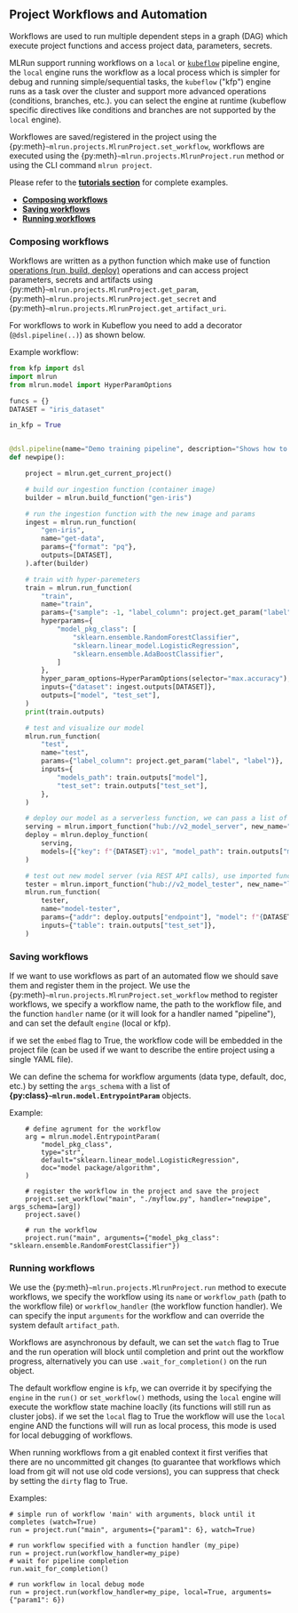 ## Project Workflows and Automation

Workflows are used to run multiple dependent steps in a graph (DAG) which execute project functions and access project data, parameters, secrets. 

MLRun support running workflows on a `local` or [`kubeflow`](https://www.kubeflow.org/docs/components/pipelines/overview/pipelines-overview/) pipeline engine, the `local` engine runs the workflow as a 
local process which is simpler for debug and running simple/sequential tasks, the `kubeflow` ("kfp") engine runs as a task over the 
cluster and support more advanced operations (conditions, branches, etc.). you can select the engine at runtime (kubeflow 
specific directives like conditions and branches are not supported by the `local` engine).

Workflowes are saved/registered in the project using the {py:meth}`~mlrun.projects.MlrunProject.set_workflow`, 
workflows are executed using the {py:meth}`~mlrun.projects.MlrunProject.run` method or using the CLI command `mlrun project`.

Please refer to the [**tutorials section**](../tutorial/index.md) for complete examples.

* [**Composing workflows**](#composing-workflows)
* [**Saving workflows**](#saving-workflows)
* [**Running workflows**](#running-workflows)

### Composing workflows

Workflows are written as a python function which make use of function [operations (run, build, deploy)](Run_project_functions)
operations and can access project parameters, secrets and artifacts using {py:meth}`~mlrun.projects.MlrunProject.get_param`, {py:meth}`~mlrun.projects.MlrunProject.get_secret` and {py:meth}`~mlrun.projects.MlrunProject.get_artifact_uri`.

For workflows to work in Kubeflow you need to add a decorator (`@dsl.pipeline(..)`) as shown below.

Example workflow:

```python
from kfp import dsl
import mlrun
from mlrun.model import HyperParamOptions

funcs = {}
DATASET = "iris_dataset"

in_kfp = True


@dsl.pipeline(name="Demo training pipeline", description="Shows how to use mlrun.")
def newpipe():

    project = mlrun.get_current_project()

    # build our ingestion function (container image)
    builder = mlrun.build_function("gen-iris")

    # run the ingestion function with the new image and params
    ingest = mlrun.run_function(
        "gen-iris",
        name="get-data",
        params={"format": "pq"},
        outputs=[DATASET],
    ).after(builder)

    # train with hyper-paremeters
    train = mlrun.run_function(
        "train",
        name="train",
        params={"sample": -1, "label_column": project.get_param("label", "label"), "test_size": 0.10},
        hyperparams={
            "model_pkg_class": [
                "sklearn.ensemble.RandomForestClassifier",
                "sklearn.linear_model.LogisticRegression",
                "sklearn.ensemble.AdaBoostClassifier",
            ]
        },
        hyper_param_options=HyperParamOptions(selector="max.accuracy"),
        inputs={"dataset": ingest.outputs[DATASET]},
        outputs=["model", "test_set"],
    )
    print(train.outputs)

    # test and visualize our model
    mlrun.run_function(
        "test",
        name="test",
        params={"label_column": project.get_param("label", "label")},
        inputs={
            "models_path": train.outputs["model"],
            "test_set": train.outputs["test_set"],
        },
    )

    # deploy our model as a serverless function, we can pass a list of models to serve
    serving = mlrun.import_function("hub://v2_model_server", new_name="serving")
    deploy = mlrun.deploy_function(
        serving,
        models=[{"key": f"{DATASET}:v1", "model_path": train.outputs["model"]}],
    )

    # test out new model server (via REST API calls), use imported function
    tester = mlrun.import_function("hub://v2_model_tester", new_name="live_tester")
    mlrun.run_function(
        tester,
        name="model-tester",
        params={"addr": deploy.outputs["endpoint"], "model": f"{DATASET}:v1"},
        inputs={"table": train.outputs["test_set"]},
    )
```

### Saving workflows

If we want to use workflows as part of an automated flow we should save them and register them in the project. 
We use the {py:meth}`~mlrun.projects.MlrunProject.set_workflow` method to register workflows, we specify a workflow name, 
the path to the workflow file, and the function `handler` name (or it will look for a handler named "pipeline"), and can
set the default `engine` (local or kfp).

if we set the `embed` flag to True, the workflow code will be embedded in the project file (can be used if we want to 
describe the entire project using a single YAML file).

We can define the schema for workflow arguments (data type, default, doc, etc.) by setting the `args_schema` with a list 
of **{py:class}`~mlrun.model.EntrypointParam`** objects.

Example:

        # define agrument for the workflow
        arg = mlrun.model.EntrypointParam(
            "model_pkg_class",
            type="str",
            default="sklearn.linear_model.LogisticRegression",
            doc="model package/algorithm",
        )
        
        # register the workflow in the project and save the project
        project.set_workflow("main", "./myflow.py", handler="newpipe", args_schema=[arg])
        project.save()
        
        # run the workflow
        project.run("main", arguments={"model_pkg_class": "sklearn.ensemble.RandomForestClassifier"})

### Running workflows

We use the {py:meth}`~mlrun.projects.MlrunProject.run` method to execute workflows, we specify the workflow using its `name`
or `workflow_path` (path to the workflow file) or `workflow_handler` (the workflow function handler).
We can specify the input `arguments` for the workflow and can override the system default `artifact_path`.

Workflows are asynchronous by default, we can set the `watch` flag to True and the run operation will block until 
completion and print out the workflow progress, alternatively you can use `.wait_for_completion()` on the run object.

The default workflow engine is `kfp`, we can override it by specifying the `engine` in the `run()` or `set_workflow()` methods,
using the `local` engine will execute the workflow state machine loaclly (its functions will still run as cluster jobs).
if we set the `local` flag to True the workflow will use the `local` engine AND the functions will will run as local process,
this mode is used for local debugging of workflows.

When running workflows from a git enabled context it first verifies that there are no uncommitted git changes 
(to guarantee that workflows which load from git will not use old code versions), you can suppress that check by setting the `dirty` flag to True.

Examples:

    # simple run of workflow 'main' with arguments, block until it completes (watch=True)
    run = project.run("main", arguments={"param1": 6}, watch=True)
    
    # run workflow specified with a function handler (my_pipe)
    run = project.run(workflow_handler=my_pipe)
    # wait for pipeline completion
    run.wait_for_completion()
    
    # run workflow in local debug mode
    run = project.run(workflow_handler=my_pipe, local=True, arguments={"param1": 6})
